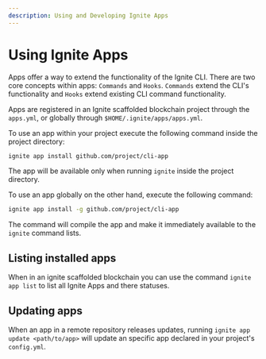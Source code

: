 ```yaml
---
description: Using and Developing Ignite Apps
---
```


# Using Ignite Apps

Apps offer a way to extend the functionality of the Ignite CLI. There are two
core concepts within apps: `Commands` and `Hooks`. `Commands` extend the CLI's
functionality and `Hooks` extend existing CLI command functionality.

Apps are registered in an Ignite scaffolded blockchain project through the
`apps.yml`, or globally through `$HOME/.ignite/apps/apps.yml`.

To use an app within your project execute the following command inside the
project directory:

```sh
ignite app install github.com/project/cli-app
```

The app will be available only when running `ignite` inside the project
directory.

To use an app globally on the other hand, execute the following command:

```sh
ignite app install -g github.com/project/cli-app
```

The command will compile the app and make it immediately available to the
`ignite` command lists.

## Listing installed apps

When in an ignite scaffolded blockchain you can use the command `ignite app
list` to list all Ignite Apps and there statuses.

## Updating apps

When an app in a remote repository releases updates, running `ignite app
update <path/to/app>` will update an specific app declared in your
project's `config.yml`.
